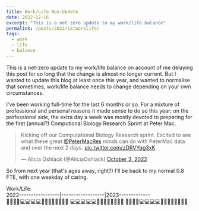 ```yaml
---
title: Work/Life Non-Update  
date: 2022-12-16
excerpt: "This is a net zero update to my work/life balance"
permalink: /posts/2022/12/worklife/
tags:
  - work
  - life
  - balance
---
```


This is a net-zero update to my work/life balance on account of me delaying this post for so long that the change is almost no longer current. But I wanted to update this blog at least once this year, and wanted to normalise that sometimes, work/life balance needs to change depending on your own circumstances.

I've been working full-time for the last 6 months or so. For a mixture of professional and personal reasons it made sense to do so this year; on the professional side, the extra day a week was mostly devoted to preparing for the first (annual?) Computional Biology Research Sprint at Peter Mac.  

<blockquote class="twitter-tweet"><p lang="en" dir="ltr">Kicking off our Computational Biology Research sprint. Excited to see what these great ⁦<a href="https://twitter.com/PeterMacRes?ref_src=twsrc%5Etfw">@PeterMacRes</a>⁩ minds can do with PeterMac data and over the next 2 days. <a href="https://t.co/zDRVYqg3xK">pic.twitter.com/zDRVYqg3xK</a></p>&mdash; Alicia Oshlack (@AliciaOshlack) <a href="https://twitter.com/AliciaOshlack/status/1577075360411561984?ref_src=twsrc%5Etfw">October 3, 2022</a></blockquote> <script async src="https://platform.twitter.com/widgets.js" charset="utf-8"></script>

So from next year (that's ages away, right?) I'll be back to my normal 0.8 FTE, with one weekday of caring.  

Work/Life:<br/>
2022-----------------|------------------|2023-------------<br/>
     👨‍👩‍👧‍👧💻💻💻💻👨‍👩‍👧‍👧👨‍👩‍👧‍👧   💻💻💻💻💻👨‍👩‍👧‍👧👨‍👩‍👧‍👧      👨‍👩‍👧‍👧💻💻💻💻👨‍👩‍👧‍👧👨‍👩‍👧‍👧
